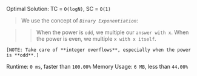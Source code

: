 Optimal Solution: TC = `O(logN)`, SC = `O(1)`

> We use the concept of *`Binary Exponentiation`*:

>> When the power is `odd`, we multiple our `answer with x`.
>> When the power is even, we multiple `x with x itself`.

`[NOTE: Take care of **integer overflows**, especially when the power is **odd**.]`

Runtime: `0 ms`, faster than `100.00%`
Memory Usage: `6 MB`, less than `44.00%`